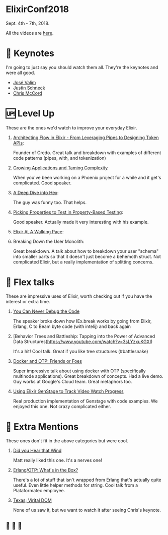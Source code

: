 # ElixirConf2018

Sept. 4th - 7th, 2018.

All the videos are [here](https://www.youtube.com/channel/UC0l2QTnO1P2iph-86HHilMQ/videos).

# 🔑 Keynotes

I'm going to just say you should watch them all. They're the keynotes and were all good. 

- [José Valim](https://www.youtube.com/watch?v=suOzNeMJXl0)
- [Justin Schneck](https://www.youtube.com/watch?v=O9VhFJewv5w)
- [Chris McCord](https://www.youtube.com/watch?v=Z2DU0qLfPIY)

# 🆙 Level Up

These are the ones we'd watch to improve your everyday Elixir.

1. [Architecting Flow in Elixir - From Leveraging Pipes to Designing Token APIs](https://www.youtube.com/watch?v=ycpNi701aCs): 

    Founder of Credo. Great talk and breakdown with examples of different code patterns (pipes, with, and tokenization)

1. [Growing Applications and Taming Complexity](https://www.youtube.com/watch?v=Ue--hvFzr0o)

    When you've been working on a Phoenix project for a while and it get's complicated. Good speaker. 

1. [A Deep Dive into Hex](https://www.youtube.com/watch?v=cbCnTKVLuu8): 

    The guy was funny too. That helps.

1. [Picking Properties to Test in Property-Based Testing](https://www.youtube.com/watch?v=OVLTHGaTi7k): 

    Good speaker. Actually made it very interesting with his example.

1. [Elixir At A Walking Pace](https://www.youtube.com/watch?v=1IOobarmwQg): 

1. Breaking Down the User Monolith: 
    
    Great breakdown. A talk about how to breakdown your user "schema" into smaller parts so that it doesn't just become a behemoth struct. Not complicated Elixir, but a really implementation of splitting concerns. 

# 💪 Flex talks

These are impressive uses of Elixir, worth checking out if you have the interest or extra time. 

1. [You Can Never Debug the Code](https://www.youtube.com/watch?v=w4xMarVUZQ4)

    The speaker broke down how IEx.break works by going from Elixir, Erlang, C to Beam byte code (with intelij) and back again

1. [Behavior Trees and Battleship: Tapping into the Power of Advanced Data Structures(https://www.youtube.com/watch?v=3sLYzxuKGXI)

    It's a hit! Cool talk. Great if you like tree structures (#battlesnake)

1. [Docker and OTP: Friends or Foes](https://www.youtube.com/watch?v=nLApFANtkHs)

    Super impressive talk about using docker with OTP (specifically multinode applications). Great breakdown of concepts. Had a live demo. Guy works at Google's Cloud team. Great metaphors too.

1. [Using Elixir GenStage to Track Video Watch Progress](https://www.youtube.com/watch?v=nLApFANtkHs)

    Real production implementation of Genstage with code examples. We enjoyed this one. Not crazy complicated either.

# 🍬 Extra Mentions

These ones don't fit in the above categories but were cool.

1. [Did you Hear that Wind](https://www.youtube.com/watch?v=oIAbmVrjZS8)

    Matt really liked this one. It's a nerves one!

1. [Erlang/OTP: What's in the Box?](https://www.youtube.com/watch?v=CozSfI-Zepw) 

    There's a lot of stuff that isn't wrapped from Erlang that's actually quite useful. Even little helper methods for string. Cool talk from a Plataformatec employee.

1. [Texas; Virital DOM](https://www.youtube.com/watch?v=NWgwUKfR8Xg)

    None of us saw it, but we want to watch it after seeing Chris's keynote.

## 🥟 🥟 🥟
